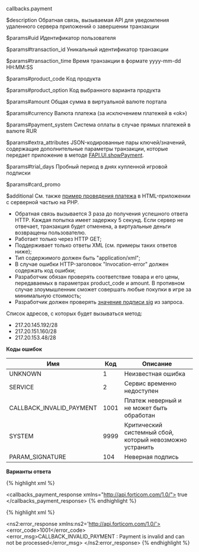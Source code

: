 callbacks.payment

$description
Обратная связь, вызываемая API для уведомления удаленного сервера приложений о завершении транзакции

$params#uid
Идентификатор пользователя

$params#transaction_id
Уникальный идентификатор транзакции

$params#transaction_time
Время транзакции в формате yyyy-mm-dd HH:MM:SS

$params#product_code
Код продукта

$params#product_option
Код выбранного варианта продукта

$params#amount
Общая сумма в виртуальной валюте портала

$params#currency
Валюта платежа (за исключением платежей в «ok»)

$params#payment_system
Система оплаты в случае прямых платежей в валюте RUR

$params#extra_attributes
JSON-кодированные пары ключей/значений, содержащие дополнительные параметры транзакции, которые передает приложение в методе [FAPI.UI.showPayment](/dev/sdk/js/ui.showPayment).

$params#trial_days
Пробный период в днях купленной игровой подписки

$params#card_promo


$additional
См. также [пример проведения платежа](/dev/examples/payment) в HTML-приложении с серверной частью на PHP.

* Обратная связь вызывается 3 раза до получения успешного ответа HTTP. Каждая попытка имеет задержку 5 секунд. Если сервер не отвечает, транзакция будет отменена, а виртуальные деньги возвращены пользователю.
* Работает только через HTTP GET;
* Поддерживает только ответы XML (см. примеры таких ответов ниже);
* Тип содержимого должен быть "application/xml";
* В случае ошибки HTTP-заголовок "Invocation-error" должен содержать код ошибки;
* Разработчик обязан проверять соответствие товара и его цены, передаваемых в параметрах product_code и amount. В противном случае злоумышленник сможет совершать любые покупки в игре за минимальную стоимость;
* Разработчик должен проверять [значение подписи sig](/dev/methods/) из запроса.

Список адресов, с которых будет вызываться метод:

* 217.20.145.192/28
* 217.20.151.160/28
* 217.20.153.48/28

**Коды ошибок**

|          Имя           |Код |Описание|
|------------------------|----|--------|
|        UNKNOWN         |  1 |Неизвестная ошибка
|         SERVICE        |  2 |Сервис временно недоступен|
|CALLBACK_INVALID_PAYMENT|1001|Платеж неверный и не может быть обработан|
|         SYSTEM         |9999|Критический системный сбой, который невозможно устранить|
|    PARAM_SIGNATURE     |104 |Неверная подпись|

**Варианты ответа**

{% highlight xml %}
<?xml version="1.0" encoding="UTF-8"?>
<callbacks_payment_response xmlns="http://api.forticom.com/1.0/">
    true
</callbacks_payment_response>
{% endhighlight %}

{% highlight xml %}
<?xml version="1.0" encoding="UTF-8"?>
<ns2:error_response xmlns:ns2='http://api.forticom.com/1.0/'>
    <error_code>1001</error_code>
    <error_msg>CALLBACK_INVALID_PAYMENT : Payment is invalid and can not be processed</error_msg>
</ns2:error_response>
{% endhighlight %}